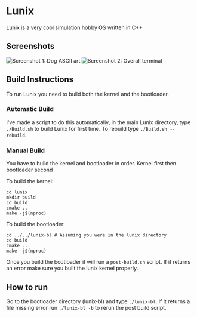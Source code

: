 # Lunix
Lunix is a very cool simulation hobby OS written in C++

## Screenshots
![Screenshot 1: Dog ASCII art](https://github.com/noahdossan/Lunix/blob/1fe0a5969c9768406357046517e46fa3fc49fccf/lulu-terminal.png)
![Screenshot 2: Overall terminal](https://github.com/noahdossan/Lunix/blob/1fe0a5969c9768406357046517e46fa3fc49fccf/lunix-terminal.png)

## Build Instructions
To run Lunix you need to build both the kernel and the bootloader.

### Automatic Build
I've made a script to do this automatically, in the main Lunix directory, type `./Build.sh` to build Lunix for first time. To rebuild type `./Build.sh --rebuild`.

### Manual Build
You have to build the kernel and bootloader in order. Kernel first then bootloader second

To build the kernel:
```
cd lunix
mkdir build
cd build
cmake ..
make -j$(nproc)
```
To build the bootloader:
```
cd ../../lunix-bl # Assuming you were in the lunix directory
cd build
cmake ..
make -j$(nproc)
```
Once you build the bootloader it will run a `post-build.sh` script. If it returns an error make sure you built the lunix kernel properly.

## How to run
Go to the bootloader directory (lunix-bl) and type `./lunix-bl`. If it returns a file missing error run `./lunix-bl -b` to rerun the post build script.
